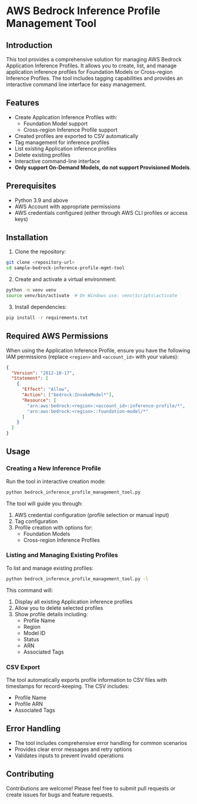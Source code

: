 # AWS Bedrock Inference Profile Management Tool

## Introduction
This tool provides a comprehensive solution for managing AWS Bedrock Application Inference Profiles. It allows you to create, list, and manage application inference profiles for Foundation Models or Cross-region Inference Profiles. The tool includes tagging capabilities and provides an interactive command line interface for easy management.

## Features
- Create Application Inference Profiles with:
  - Foundation Model support
  - Cross-region Inference Profile support
- Created profiles are exported to CSV automatically
- Tag management for inference profiles
- List existing Application inference profiles
- Delete existing profiles
- Interactive command-line interface
- **Only support On-Demand Models, do not support Provisioned Models**.

## Prerequisites
- Python 3.9 and above
- AWS Account with appropriate permissions
- AWS credentials configured (either through AWS CLI profiles or access keys)

## Installation

1. Clone the repository:
```bash
git clone <repository-url>
cd sample-bedrock-inference-profile-mgmt-tool
```

2. Create and activate a virtual environment:
```bash
python -m venv venv
source venv/bin/activate  # On Windows use: venv\Scripts\activate
```

3. Install dependencies:
```bash
pip install -r requirements.txt
```

## Required AWS Permissions
When using the Application Inference Profile, ensure you have the following IAM permissions (replace `<region>` and `<account_id>` with your values):

```json
{
  "Version": "2012-10-17",
  "Statement": [
    {
      "Effect": "Allow",
      "Action": ["bedrock:InvokeModel*"],
      "Resource": [
        "arn:aws:bedrock:<region>:<account_id>:inference-profile/*",
        "arn:aws:bedrock:<region>::foundation-model/*"
      ]
    }
  ]
}
```

## Usage

### Creating a New Inference Profile
Run the tool in interactive creation mode:
```bash
python bedrock_inference_profile_management_tool.py
```

The tool will guide you through:
1. AWS credential configuration (profile selection or manual input)
2. Tag configuration
3. Profile creation with options for:
   - Foundation Models
   - Cross-region Inference Profiles

### Listing and Managing Existing Profiles
To list and manage existing profiles:
```bash
python bedrock_inference_profile_management_tool.py -l
```

This command will:
1. Display all existing Application inference profiles
2. Allow you to delete selected profiles
3. Show profile details including:
   - Profile Name
   - Region
   - Model ID
   - Status
   - ARN
   - Associated Tags

### CSV Export
The tool automatically exports profile information to CSV files with timestamps for record-keeping. The CSV includes:
- Profile Name
- Profile ARN
- Associated Tags

## Error Handling
- The tool includes comprehensive error handling for common scenarios
- Provides clear error messages and retry options
- Validates inputs to prevent invalid operations

## Contributing
Contributions are welcome! Please feel free to submit pull requests or create issues for bugs and feature requests.
